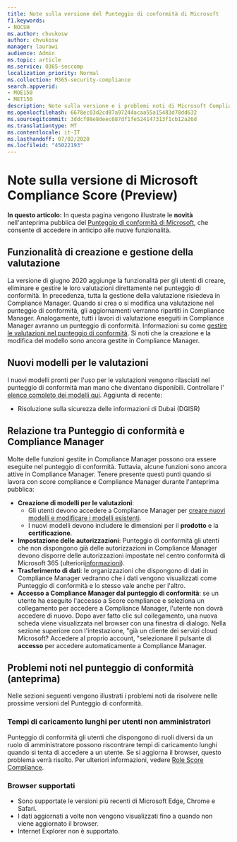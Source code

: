 ```yaml
---
title: Note sulla versione del Punteggio di conformità di Microsoft
f1.keywords:
- NOCSH
ms.author: chvukosw
author: chvukosw
manager: laurawi
audience: Admin
ms.topic: article
ms.service: O365-seccomp
localization_priority: Normal
ms.collection: M365-security-compliance
search.appverid:
- MOE150
- MET150
description: Note sulla versione e i problemi noti di Microsoft Compliance Score (Preview), una funzionalità del centro conformità di M365 che consente di semplificare e automatizzare le valutazioni dei rischi.
ms.openlocfilehash: 6678ec03d2cd87a97244acaa55a15483d78dd632
ms.sourcegitcommit: 3ddcf08e8deec087df1fe524147313f1cb12a26d
ms.translationtype: MT
ms.contentlocale: it-IT
ms.lasthandoff: 07/02/2020
ms.locfileid: "45022193"
---
```

# <a name="microsoft-compliance-score-preview-release-notes"></a>Note sulla versione di Microsoft Compliance Score (Preview)

**In questo articolo:** In questa pagina vengono illustrate le **novità** nell'anteprima pubblica del [Punteggio di conformità di Microsoft](compliance-score.md), che consente di accedere in anticipo alle nuove funzionalità.

## <a name="assessment-creation-and-management-functionality"></a>Funzionalità di creazione e gestione della valutazione

La versione di giugno 2020 aggiunge la funzionalità per gli utenti di creare, eliminare e gestire le loro valutazioni direttamente nel punteggio di conformità. In precedenza, tutta la gestione della valutazione risiedeva in Compliance Manager. Quando si crea o si modifica una valutazione nel punteggio di conformità, gli aggiornamenti verranno ripartiti in Compliance Manager. Analogamente, tutti i lavori di valutazione eseguiti in Compliance Manager avranno un punteggio di conformità. Informazioni su come [gestire le valutazioni nel punteggio di conformità](compliance-score-assessments.md). Si noti che la creazione e la modifica del modello sono ancora gestite in Compliance Manager.

## <a name="new-templates-for-assessments"></a>Nuovi modelli per le valutazioni

I nuovi modelli pronti per l'uso per le valutazioni vengono rilasciati nel punteggio di conformità man mano che diventano disponibili. Controllare l' [elenco completo dei modelli qui](compliance-score-templates.md). Aggiunta di recente:

- Risoluzione sulla sicurezza delle informazioni di Dubai (DGISR)

## <a name="compliance-score-relationship-to-compliance-manager"></a>Relazione tra Punteggio di conformità e Compliance Manager

Molte delle funzioni gestite in Compliance Manager possono ora essere eseguite nel punteggio di conformità. Tuttavia, alcune funzioni sono ancora attive in Compliance Manager. Tenere presente questi punti quando si lavora con score compliance e Compliance Manager durante l'anteprima pubblica:

 - **Creazione di modelli per le valutazioni**: 
   - Gli utenti devono accedere a Compliance Manager per [creare nuovi modelli e modificare i modelli esistenti](working-with-compliance-manager.md#templates).
   - I nuovi modelli devono includere le dimensioni per il **prodotto** e la **certificazione**.
 - **Impostazione delle autorizzazioni**: Punteggio di conformità gli utenti che non dispongono già delle autorizzazioni in Compliance Manager devono disporre delle autorizzazioni impostate nel centro conformità di Microsoft 365 (ulteriori[informazioni](compliance-score-setup.md#set-user-permissions-and-assign-roles)).
- **Trasferimento di dati**: le organizzazioni che dispongono di dati in Compliance Manager vedranno che i dati vengono visualizzati come Punteggio di conformità e lo stesso vale anche per l'altro.
- **Accesso a Compliance Manager dal punteggio di conformità**: se un utente ha eseguito l'accesso a Score compliance e seleziona un collegamento per accedere a Compliance Manager, l'utente non dovrà accedere di nuovo. Dopo aver fatto clic sul collegamento, una nuova scheda viene visualizzata nel browser con una finestra di dialogo. Nella sezione superiore con l'intestazione, "già un cliente dei servizi cloud Microsoft? Accedere al proprio account, "selezionare il pulsante di **accesso** per accedere automaticamente a Compliance Manager.

## <a name="known-issues-in-compliance-score-preview"></a>Problemi noti nel punteggio di conformità (anteprima)

Nelle sezioni seguenti vengono illustrati i problemi noti da risolvere nelle prossime versioni del Punteggio di conformità.

### <a name="long-load-times-for-non-admin-users"></a>Tempi di caricamento lunghi per utenti non amministratori
Punteggio di conformità gli utenti che dispongono di ruoli diversi da un ruolo di amministratore possono riscontrare tempi di caricamento lunghi quando si tenta di accedere a un utente. Se si aggiorna il browser, questo problema verrà risolto. Per ulteriori informazioni, vedere [Role Score Compliance](compliance-score-setup.md#set-user-permissions-and-assign-roles).

### <a name="supported-browsers"></a>Browser supportati

- Sono supportate le versioni più recenti di Microsoft Edge, Chrome e Safari.
- I dati aggiornati a volte non vengono visualizzati fino a quando non viene aggiornato il browser.
- Internet Explorer non è supportato.

